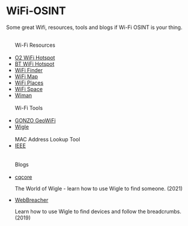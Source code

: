 # WiFi-OSINT
<p>Some great Wifi, resources, tools and blogs if Wi-Fi OSINT is your thing.</p>
<ul>
<br>
Wi-Fi Resources
<br><br/>
 <li><a href="https://o2wifi.co.uk/hotspot">O2 WiFi Hotspot</a></li>
 <li><a href="https://www.btwifi.com/find/">BT WiFi Hotspot</a></li>
 <li><a href="https://instabridge.com/free-wifi/">WiFi Finder</a></li>
 <li><a href="https://www.wifimap.io/">WiFi Map</a></li>
 <li><a href="https://wifiplaces.evidweb.com/">WiFi Places</a></li>
 <li><a href="https://wifispc.com/">WiFi Space</a></li>
 <li><a href="https://www.wiman.me/">Wiman</a></li>
<br>
Wi-Fi Tools
<br><br/>
<li><a href="https://github.com/GONZOsint/geowifi">GONZO GeoWiFi</a></li>
<li><a href="https://wigle.net/">Wigle</a></li>
<br>
MAC Address Lookup Tool
<li><a href="http://standards-oui.ieee.org/oui/oui.txt">IEEE</a></li>
<br><br/>
Blogs
<br><br/>
<li><a href="https://www.cqcore.uk/the-world-of-wigle/">cqcore</a></li>
 <p>The World of Wigle - learn how to use Wigle to find someone. (2021)</p>
<li><a href="https://osintcurio.us/2019/01/15/tracking-all-the-wifi-things/">WebBreacher</a></li>
 <p>Learn how to use Wigle to find devices and follow the breadcrumbs. (2019)</p>
</ul>
